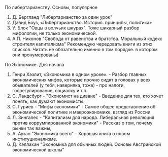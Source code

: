 По либертарианству. Основы, популярное

1. Д. Бергланд "Либертарианство за один урок"
2. Дэвид Боуз, «Либертарианство. История. принципы, политика»
3. У. Блок "Овцы в волчьих шкурах". Тоже шикарный разбор мифологии, не только экономической.
4. А.П. Никонов "Свобода от равенства и братства. Моральный кодекс строителя капитализма"
Рекомендую чередовать книги из этих списков. Читать не обязательно именно в том порядке. в котором они пронумерованы)

По Экономике. Для начала

1. Генри Хэзлит, «Экономика в одном уроке». - Разбор главных экономических мифов, которые прочно сидят в головах у всех обывателей (у тебя, наверняка, тоже) - про налоги, госрегулирование, социалку и т.п.
2. С. Ландсбург - "Экономист на диване" - Введение для тех, кто хочет понять, как думают экономисты.
3. С. Гуриев - "Мифы экономики" - Самое общее представление об экономической политике и макроэкономике, взгляд из России
4. Л. Зингалес - "Капитализм для народа. Либеральная революция против коррумпированной экономики" - Рассказ о том, почему рынки так важны,
5. А. Аузан "Экономика всего" - Хорошая книга о новом институционализме.
6. Д. Кэллахан "Экономика для обычных людей. Основы Австрийской экономической школы"
